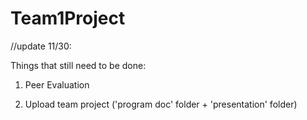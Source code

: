 Team1Project
============
//update 11/30:

Things that still need to be done:

1. Peer Evaluation

2. Upload team project ('program doc' folder + 'presentation' folder)
